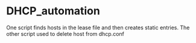 # DHCP_automation
One script finds hosts in the lease file and then creates static entries. 
The other script used to delete host from dhcp.conf
